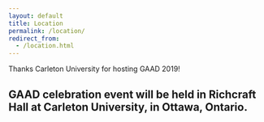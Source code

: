 ```yaml
---
layout: default
title: Location
permalink: /location/
redirect_from:
  - /location.html
---
```


Thanks Carleton University for hosting GAAD 2019!

## GAAD celebration event will be held in Richcraft Hall at Carleton University, in Ottawa, Ontario.